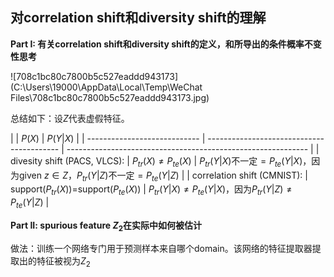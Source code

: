 ## 对correlation shift和diversity shift的理解

**Part I: 有关correlation shift和diversity shift的定义，和所导出的条件概率不变性思考**

![708c1bc80c7800b5c527eaddd943173](C:\Users\19000\AppData\Local\Temp\WeChat Files\708c1bc80c7800b5c527eaddd943173.jpg)

总结如下：设$Z$代表虚假特征。

|                              | $P(X)$                                    | $P(Y|X)$                                                     |
| ---------------------------- | ----------------------------------------- | ------------------------------------------------------------ |
| divesity shift (PACS, VLCS): | $P_{tr}(X)\neq P_{te}(X)$                 | $P_{tr}(Y|X)$不一定$=P_{te}(Y|X)$，因为given $z\in Z$，$P_{tr}(Y|Z)$不一定$=P_{te}(Y|Z)$ |
| correlation shift (CMNIST):  | support($P_{tr}(X)$)=support($P_{te}(X)$) | $P_{tr}(Y|X)\neq P_{te}(Y|X)$，因为$P_{tr}(Y|Z)\neq P_{te}(Y|Z)$ |



**Part II: spurious feature $Z_2$在实际中如何被估计**

做法：训练一个网络专门用于预测样本来自哪个domain。该网络的特征提取器提取出的特征被视为$Z_2$